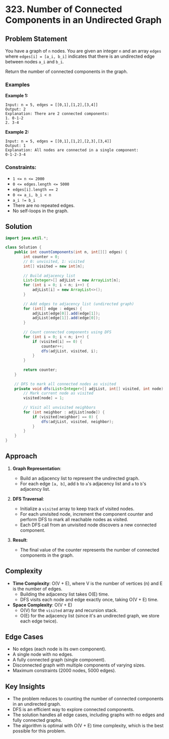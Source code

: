 # 323. Number of Connected Components in an Undirected Graph

## Problem Statement
You have a graph of `n` nodes. You are given an integer `n` and an array `edges` where `edges[i] = [a_i, b_i]` indicates that there is an undirected edge between nodes `a_i` and `b_i`.

Return the number of connected components in the graph.

### Examples

**Example 1:**
```
Input: n = 5, edges = [[0,1],[1,2],[3,4]]
Output: 2
Explanation: There are 2 connected components:
1. 0-1-2
2. 3-4
```

**Example 2:**
```
Input: n = 5, edges = [[0,1],[1,2],[2,3],[3,4]]
Output: 1
Explanation: All nodes are connected in a single component:
0-1-2-3-4
```

### Constraints:
- `1 <= n <= 2000`
- `0 <= edges.length <= 5000`
- `edges[i].length == 2`
- `0 <= a_i, b_i < n`
- `a_i != b_i`
- There are no repeated edges.
- No self-loops in the graph.

## Solution
```java
import java.util.*;

class Solution {
    public int countComponents(int n, int[][] edges) {
        int counter = 0;
        // 0: unvisited, 1: visited
        int[] visited = new int[n];
        
        // Build adjacency list
        List<Integer>[] adjList = new ArrayList[n];
        for (int i = 0; i < n; i++) {
            adjList[i] = new ArrayList<>();
        }
        
        // Add edges to adjacency list (undirected graph)
        for (int[] edge : edges) {
            adjList[edge[0]].add(edge[1]);
            adjList[edge[1]].add(edge[0]);
        }
        
        // Count connected components using DFS
        for (int i = 0; i < n; i++) {
            if (visited[i] == 0) {
                counter++;
                dfs(adjList, visited, i);
            }
        }
        
        return counter;
    }
    
    // DFS to mark all connected nodes as visited
    private void dfs(List<Integer>[] adjList, int[] visited, int node) {
        // Mark current node as visited
        visited[node] = 1;
        
        // Visit all unvisited neighbors
        for (int neighbor : adjList[node]) {
            if (visited[neighbor] == 0) {
                dfs(adjList, visited, neighbor);
            }
        }
    }
}
```

## Approach
1. **Graph Representation**:
   - Build an adjacency list to represent the undirected graph.
   - For each edge `[a, b]`, add `b` to `a`'s adjacency list and `a` to `b`'s adjacency list.

2. **DFS Traversal**:
   - Initialize a `visited` array to keep track of visited nodes.
   - For each unvisited node, increment the component counter and perform DFS to mark all reachable nodes as visited.
   - Each DFS call from an unvisited node discovers a new connected component.

3. **Result**:
   - The final value of the counter represents the number of connected components in the graph.

## Complexity
- **Time Complexity**: O(V + E), where V is the number of vertices (n) and E is the number of edges.
  - Building the adjacency list takes O(E) time.
  - DFS visits each node and edge exactly once, taking O(V + E) time.
- **Space Complexity**: O(V + E)
  - O(V) for the `visited` array and recursion stack.
  - O(E) for the adjacency list (since it's an undirected graph, we store each edge twice).

## Edge Cases
- No edges (each node is its own component).
- A single node with no edges.
- A fully connected graph (single component).
- Disconnected graph with multiple components of varying sizes.
- Maximum constraints (2000 nodes, 5000 edges).

## Key Insights
- The problem reduces to counting the number of connected components in an undirected graph.
- DFS is an efficient way to explore connected components.
- The solution handles all edge cases, including graphs with no edges and fully connected graphs.
- The algorithm is optimal with O(V + E) time complexity, which is the best possible for this problem.
